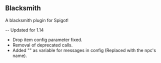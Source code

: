Blacksmith
----------

A blacksmith plugin for Spigot!

-- Updated for 1.14
- Drop item config parameter fixed.
- Removal of deprecated calls.
- Added "<npc>" as variable for messages in config (Replaced with the npc's name).
